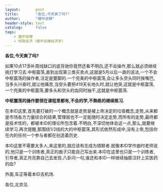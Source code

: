 ```yaml
---
layout:       post
title:        "各位,今天爽了吗?"
author:       "缠中说禅"
header-style: text
catalog:      false
tags:
    - 缠中说禅
    - 时政经济（缠中说禅经济学）
---
```


**各位,今天爽了吗?**



如果10点17添补周线缺口的底背驰你竟然还看不明白,还不会操作,那么就必须继续挑灯学习去.中枢震荡,直到出现第三类买卖点,这就是5月以后一直的说法,一个不会中枢震荡的操作者,注定是蹩脚的.一个完美的中枢震荡,会让多头空头同时挨嘴巴,当多头兴奋时,就让他痛苦,当空头要把419天长地久时,就让他哭,这就是中枢震荡,一个完美的中枢震荡,要多头和空头的血同时抽干,这就是中枢震荡.



**中枢震荡的操作要领在课程里都有,不会的学,不熟练的继续练习.**



在本ID这里,首先要打破的一个概念就是走势是被上帝决定的垃圾概念,走势,从来都是市场各方力量综合的结果,管理层也不一定能随时决定走势,而所有的走势,最终都是技术性的，都被本ID的理论所包含着.不明白,不深切地体会这一点,那么,就要继续学习.再次提醒,那围绕1/2线的大的中枢震荡,其形式依然形成中,没有上帝,包括你在内的任何一个参与者都在创造着历史.



本ID这里不需要太多人,来这里的,就应该有志成为猎鲸者.就像本ID学作曲时老师说的,他只是一个训练者,真正的曲子只能自己写出来.本ID在这里也只是一个训练者,引导者,真正月亮靠自己去发现.八卦问一句,谁还和本ID一样继续抽那汉奸上实医药的血?



外面,车正等着本ID去机场.



各位,北京见.
